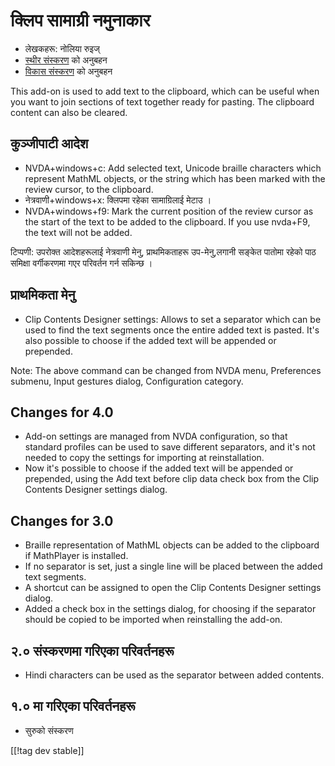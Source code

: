 # क्लिप सामाग्री नमुनाकार #
*   लेखकहरू: नोलिया रुइज्
*   [स्थीर संस्करण][1] को अनुबहन
*   [विकास संस्करण][2] को अनुबहन

This add-on is used to add text to the clipboard, which can be useful when
you want to join sections of text together ready for pasting.  The clipboard
content can also be cleared.

## कुञ्जीपाटी आदेश ##
*   NVDA+windows+c: Add selected text, Unicode braille characters which
    represent MathML objects, or the string which has been marked with the
    review cursor, to the clipboard.
*   नेत्रवाणी+windows+x: क्लिपमा रहेका सामाग्रिलाई मेटाउ ।
*   NVDA+windows+f9: Mark the current position of the review cursor as the
    start of the text to be added to the clipboard.  If you use nvda+F9, the
    text will not be added.

टिप्पणी: उपरोक्त आदेशहरूलाई नेत्रवाणी मेनु, प्राथमिकताहरू उप-मेनु,लगानी
सङ्केत पातोमा  रहेको पाठ समिक्षा वर्गीकरणमा गएर परिवर्तन गर्न सकिन्छ ।

## प्राथमिकता मेनु ##
*   Clip Contents Designer settings: Allows to set a separator which can be used to find the text segments once the entire added text is pasted.
It's also possible to choose if the added text will be appended or prepended.

Note: The above command can be changed from NVDA menu, Preferences submenu,
Input gestures dialog, Configuration category.

## Changes for 4.0 ##
*   Add-on settings are managed from NVDA configuration, so that standard
    profiles can be used to save different separators, and it's not needed
    to copy the settings for importing at reinstallation.
*   Now it's possible to choose if the added text will be appended or
    prepended, using the Add text before clip data check box from the Clip
    Contents Designer settings dialog.

## Changes for 3.0 ##
*   Braille representation of MathML objects can be added to the clipboard
    if MathPlayer is installed.
*   If no separator is set, just a single line will be placed between the
    added text segments.
*   A shortcut can be assigned to open the Clip Contents Designer settings
    dialog.
*   Added a check box in the settings dialog, for choosing if the separator
    should be copied to be imported when reinstalling the add-on.

## २.० संस्करणमा गरिएका परिवर्तनहरू ##
*   Hindi characters can be used as the separator between added contents.

## १.० मा गरिएका परिवर्तनहरू ##
*   सुरुको संस्करण

[[!tag dev stable]]

[1]: http://addons.nvda-project.org/files/get.php?file=ccd

[2]: http://addons.nvda-project.org/files/get.php?file=ccd-dev
